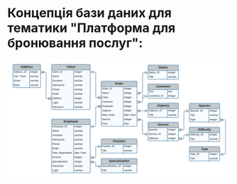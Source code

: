 # Концепція бази даних для тематики "Платформа для бронювання послуг":
![Screenshot](https://github.com/SabinaGamidova/FirstPractice/blob/main/ScreenOfDB)

